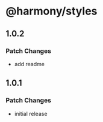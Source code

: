 # @harmony/styles

## 1.0.2

### Patch Changes

- add readme

## 1.0.1

### Patch Changes

- initial release
